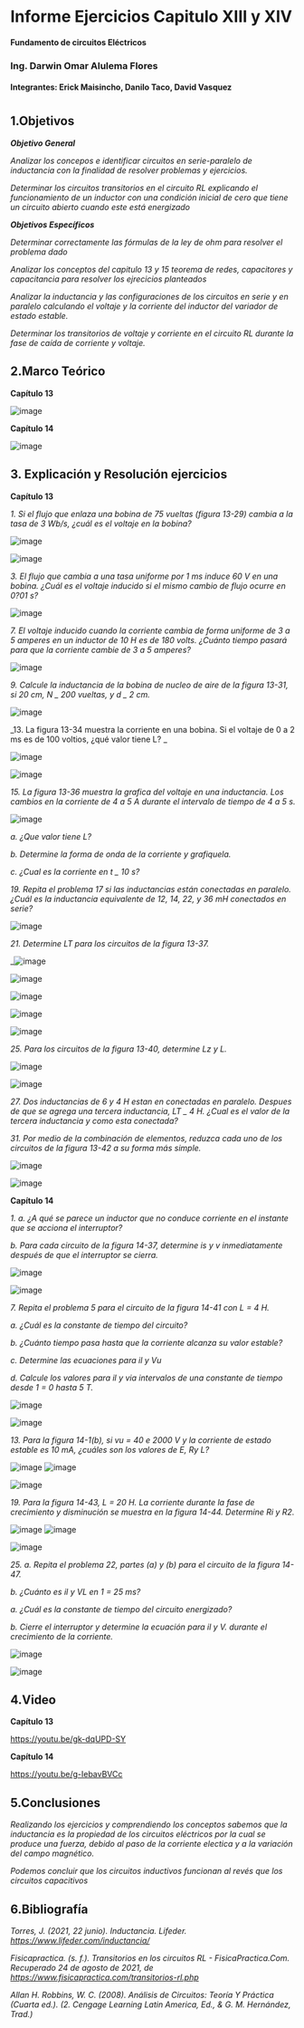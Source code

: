 
##

# Informe Ejercicios Capitulo XIII y XIV
#### Fundamento de circuitos Eléctricos 
### Ing. Darwin Omar Alulema Flores

#### Integrantes: Erick Maisincho, Danilo Taco, David Vasquez

#

## 1.Objetivos
***Objetivo General***

_Analizar los concepos e identificar circuitos en serie-paralelo de inductancia con la finalidad de resolver problemas y ejercicios._

_Determinar los circuitos transitorios en el circuito RL explicando el funcionamiento de un inductor con una condición inicial de cero que tiene un circuito abierto cuando este está energizado_

***Objetivos Específicos***

_Determinar correctamente las fórmulas de la ley de ohm para resolver el problema dado_

_Analizar los conceptos del capitulo 13 y 15 teorema de redes, capacitores y capacitancia para resolver los ejrecicios planteados_

_Analizar la inductancia y las configuraciones de los circuitos en serie y en paralelo calculando el voltaje y la corriente del inductor del variador  de estado estable._

_Determinar los transitorios de voltaje y corriente en el circuito RL durante la fase de caída de corriente y voltaje._


## 2.Marco Teórico

**Capítulo 13**

![image](https://user-images.githubusercontent.com/85259801/130651843-38bc04da-747c-423f-b4b4-cb9da2b244cd.png)


**Capítulo 14**

![image](https://user-images.githubusercontent.com/85259801/130651910-b584e110-009d-444a-b08e-ff9f295ae34b.png)


## 3. Explicación y Resolución ejercicios

**Capítulo 13**

_1. Si el flujo que enlaza una bobina de 75 vueltas (figura 13-29) cambia a la tasa de 3 Wb/s, ¿cuál es el voltaje en la bobina?_

![image](https://user-images.githubusercontent.com/84418933/130641145-738c2494-8b42-4a78-ae3e-fe182e0d571a.png)

![image](https://user-images.githubusercontent.com/84418933/130641187-c1d42830-8c10-4e3c-98c0-fbc45ae3bc1d.png)

_3. El flujo que cambia a una tasa uniforme por 1 ms induce 60 V en una bobina. ¿Cuál es el voltaje inducido si el mismo cambio de flujo ocurre en 0?01 s?_

![image](https://user-images.githubusercontent.com/85728185/130646665-9eeeeb79-7029-4b06-b3b4-a5a3fea61dd3.png)

_7. El voltaje inducido cuando la corriente cambia de forma uniforme de 3 a 5 amperes en un inductor de 10 H es de 180 volts. ¿Cuánto tiempo pasará para que la corriente cambie de 3 a 5 amperes?_

![image](https://user-images.githubusercontent.com/84418933/130641273-d42620cd-abcc-4057-81fd-adc5c6953591.png)

_9. Calcule la inductancia de la bobina de nucleo de aire de la figura 13-31, si 20 cm, N _ 200 vueltas, y d _ 2 cm._

![image](https://user-images.githubusercontent.com/85728185/130647922-96ad103c-c9aa-4b42-a51f-95f31db33914.png)

_13. La figura 13-34 muestra la corriente en una bobina. Si el voltaje de 0 a 2 ms es de 100 voltios, ¿qué valor tiene L? _

![image](https://user-images.githubusercontent.com/84418933/130641321-e2b707b2-6cec-4912-bde6-a2e184460be1.png)

![image](https://user-images.githubusercontent.com/84418933/130641373-1f9d70ea-73ac-4a6c-9802-873e45e4110f.png)

_15. La figura 13-36 muestra la grafica del voltaje en una inductancia. Los cambios en la corriente de 4 a 5 A durante el intervalo de tiempo de 4 a 5 s._

![image](https://user-images.githubusercontent.com/85728185/130648350-0abe55ca-e800-488f-998d-74bd0ccbfe80.png)

_a. ¿Que valor tiene L?_

_b. Determine la forma de onda de la corriente y grafiquela._

_c. ¿Cual es la corriente en t _ 10 s?_

_19. Repita el problema 17 si las inductancias están conectadas en paralelo._
_¿Cuál es la inductancia equivalente de 12, 14, 22, y 36 mH conectados en serie?_

![image](https://user-images.githubusercontent.com/84418933/130641496-7329bf10-4b58-4a34-97c4-f4cbf9f7fe79.png)

_21. Determine LT para los circuitos de la figura 13-37._

_![image](https://user-images.githubusercontent.com/85728185/130648978-c14de885-f63f-4509-b860-18e9503098db.png)

![image](https://user-images.githubusercontent.com/85728185/130649507-e9492c4b-1b75-4905-a70a-386f5c36dce1.png)

![image](https://user-images.githubusercontent.com/85728185/130650451-404499a2-7ae6-4184-9608-662e7aab36ee.png)

![image](https://user-images.githubusercontent.com/85728185/130651172-ff9672ac-ceb7-4ba7-8395-24ca23ac9676.png)

![image](https://user-images.githubusercontent.com/85728185/130652846-342b5587-f510-41a4-9aa1-a15b995ea1ac.png)

_25. Para los circuitos de la figura 13-40, determine Lz y L._

![image](https://user-images.githubusercontent.com/84418933/130641770-46fb04f3-c1b9-4239-9ba2-e9862735ca4a.png)

![image](https://user-images.githubusercontent.com/84418933/130641803-3f6c7bf4-5a49-425b-90df-8da060e37845.png)

_27. Dos inductancias de 6 y 4 H estan en conectadas en paralelo. Despues de que
se agrega una tercera inductancia, LT _ 4 H. ¿Cual es el valor de la tercera inductancia y como esta conectada?_


_31. Por medio de la combinación de elementos, reduzca cada uno de los circuitos de la figura 13-42 a su forma más simple._

![image](https://user-images.githubusercontent.com/84418933/130641868-c70daba0-67da-4cae-96a2-81ae99035c52.png)

![image](https://user-images.githubusercontent.com/84418933/130641913-7fda021f-02eb-4e43-b695-1e9dd079472b.png)


**Capítulo 14**

_1. a. ¿A qué se parece un inductor que no conduce corriente en el instante que se acciona el interruptor?_

_b. Para cada circuito de la figura 14-37, determine is y v inmediatamente después de que el interruptor se cierra._

![image](https://user-images.githubusercontent.com/84418933/130642370-6d9a0f6d-4d2c-43b2-8d4c-9b2efe67b687.png)

![image](https://user-images.githubusercontent.com/84418933/130642406-1c5df4da-4d50-40a7-a4c2-335fc4bb67a6.png)

_7. Repita el problema 5 para el circuito de la figura 14-41 con L = 4 H._

_a. ¿Cuál es la constante de tiempo del circuito?_ 

_b. ¿Cuánto tiempo pasa hasta que la corriente alcanza su valor estable?_ 

_c. Determine las ecuaciones para il y Vu_ 

_d. Calcule los valores para il y via intervalos de una constante de tiempo desde 1 = 0 hasta 5 T._

![image](https://user-images.githubusercontent.com/84418933/130642594-f8c80f87-2467-4b7a-9c77-591bbc8f0258.png)

![image](https://user-images.githubusercontent.com/84418933/130642627-d33387e3-83d1-4eab-a77b-27426234ca75.png)

_13. Para la figura 14-1(b), si vu = 40 e 2000 V y la corriente de estado estable es 10 mA, ¿cuáles son los valores de E, Ry L?_

![image](https://user-images.githubusercontent.com/84418933/130642681-e24dce46-711e-4d39-af9b-94762a34c0a9.png)
![image](https://user-images.githubusercontent.com/84418933/130642697-b130ba9e-8638-40a4-b857-30608252f60e.png)

![image](https://user-images.githubusercontent.com/84418933/130642722-414148eb-5aa1-4dc9-bb06-2ec825cfc0a4.png)

_19. Para la figura 14-43, L = 20 H. La corriente durante la fase de crecimiento y disminución se muestra en la figura 14-44. Determine Ri y R2._

![image](https://user-images.githubusercontent.com/84418933/130642779-56f1418f-bc89-45e5-8e2e-ba12e1fb0670.png)
![image](https://user-images.githubusercontent.com/84418933/130642793-3d9f6559-c673-4aa1-887f-2c23013663a6.png)

![image](https://user-images.githubusercontent.com/84418933/130642822-482be4bc-a0a5-4d63-97e5-ff5f46a03077.png)

_25. a. Repita el problema 22, partes (a) y (b) para el circuito de la figura 14-47._ 

_b. ¿Cuánto es il y VL en 1 = 25 ms?_

_a. ¿Cuál es la constante de tiempo del circuito energizado?_ 

_b. Cierre el interruptor y determine la ecuación para il y V. durante el crecimiento de la corriente._

![image](https://user-images.githubusercontent.com/84418933/130643138-1ffe1835-a6b5-43e2-be8f-491d6b1fa30c.png)

![image](https://user-images.githubusercontent.com/84418933/130643173-2eb50659-bb6f-4c26-88a5-e242105ad4e3.png)


## 4.Video

**Capítulo 13**

https://youtu.be/gk-dqUPD-SY

**Capítulo 14**

https://youtu.be/g-IebavBVCc

## 5.Conclusiones
_Realizando los ejercicios y comprendiendo los conceptos sabemos que la inductancia es la propiedad de los circuitos eléctricos por la cual se produce una fuerza, debido al paso de la corriente electica y a la variación del campo magnético._

_Podemos concluir que los circuitos inductivos funcionan al revés que los circuitos capacitivos_


## 6.Bibliografía 

_Torres, J. (2021, 22 junio). Inductancia. Lifeder. https://www.lifeder.com/inductancia/_

_Fisicapractica. (s. f.). Transitorios en los circuitos RL - FisicaPractica.Com. Recuperado 24 de agosto de 2021, de https://www.fisicapractica.com/transitorios-rl.php_

_Allan H. Robbins, W. C. (2008). Análisis de Circuitos: Teoría Y Práctica (Cuarta ed.). (2. Cengage Learning Latin America, Ed., & G. M. Hernández, Trad.)_



